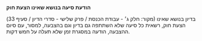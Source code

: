 **הודעת סיעה בנושא שאינו הצעת חוק**

(מקור: חלק ג׳ - עבודת הכנסת / פרק שלישי - סדרי הדיון / סעיף 33)
בדיון בנושא שאינו הצעת חוק, רשאית כל סיעה שלא השתתפה גם בדיון וגם בהצבעה, למסור, עם סיום ההצבעה, הודעה במסגרת זמן שלא תעלה על חמש דקות.
